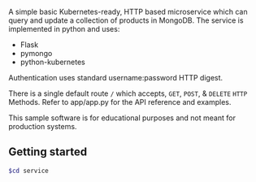 
A simple basic Kubernetes-ready, HTTP based microservice which can 
query and update a collection of products in MongoDB. The service 
is implemented in python and uses:
- Flask
- pymongo
- python-kubernetes

Authentication uses standard username:password HTTP digest.

There is a single default route ``/`` which accepts, `GET`, `POST`, & `DELETE` 
`HTTP` Methods. Refer to app/app.py for the API reference and examples.

This sample software is for educational purposes and not meant for 
production systems. 

## Getting started


```bash
$cd service



